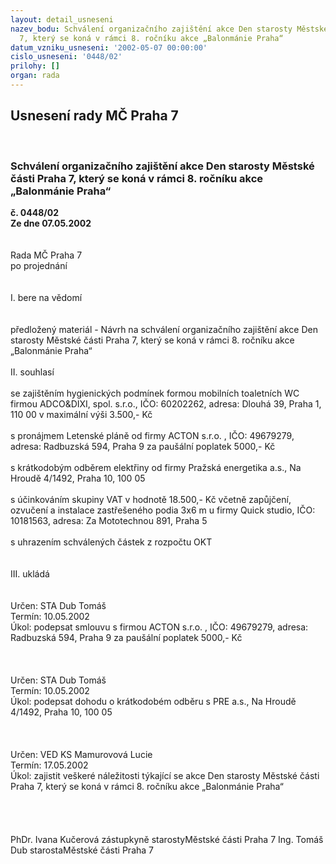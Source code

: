 ```yaml
---
layout: detail_usneseni
nazev_bodu: Schválení organizačního zajištění akce Den starosty Městské části Praha
  7, který se koná v rámci 8. ročníku akce „Balonmánie Praha“
datum_vzniku_usneseni: '2002-05-07 00:00:00'
cislo_usneseni: '0448/02'
prilohy: []
organ: rada
---
```

<div id="ucUsn_pList" class="usn">
	<span><h2>Usnesení rady MČ Praha 7 </h2>
<br></span><div class="standBody">
<span><h3>Schválení organizačního zajištění akce Den starosty Městské části Praha 7, který se koná v rámci 8. ročníku akce „Balonmánie Praha“</h3></span><div class="center">
		<strong>č. 0448/02</strong><br>
	</div>
<div class="center">
		<strong>Ze dne 07.05.2002</strong><br><br>
	</div>
<br>Rada MČ Praha 7<br>po projednání<br><br><br>I.	bere na vědomí<br><br> <br>předložený materiál - Návrh na schválení organizačního zajištění akce Den starosty Městské části Praha 7, který se koná v rámci 8. ročníku akce „Balonmánie Praha“<br><br>II.	souhlasí <br><br>se zajištěním hygienických podmínek formou mobilních toaletních WC firmou ADCO&amp;DIXI, spol. s.r.o., IČO: 60202262, adresa: Dlouhá 39, Praha 1, 110 00 v maximální výši 3.500,- Kč<br><br>s pronájmem Letenské pláně od firmy ACTON s.r.o. , IČO: 49679279, adresa: Radbuzská 594, Praha 9 za paušální poplatek 5000,- Kč<br><br>s krátkodobým odběrem elektřiny od firmy Pražská energetika a.s., Na Hroudě 4/1492, Praha 10, 100 05<br><br>s účinkováním skupiny VAT v hodnotě 18.500,- Kč včetně zapůjčení, ozvučení a instalace zastřešeného podia 3x6 m u firmy Quick studio, IČO: 10181563, adresa: Za Mototechnou 891, Praha 5<br><br>s uhrazením schválených částek z rozpočtu OKT<br><br><br>III.	ukládá <br><br> <br>Určen:	STA Dub Tomáš<br>Termín: 10.05.2002<br>Úkol:	podepsat smlouvu s firmou ACTON s.r.o. , IČO: 49679279, adresa: Radbuzská 594,          Praha 9 za paušální poplatek 5000,- Kč<br> <br><br> <br>Určen:	STA Dub Tomáš<br>Termín: 10.05.2002<br>Úkol:	podepsat dohodu o krátkodobém odběru s PRE a.s., Na Hroudě 4/1492, Praha 10, 100 05<br> <br><br> <br>Určen:	VED KS Mamurovová Lucie<br>Termín: 17.05.2002<br>Úkol:	zajistit veškeré náležitosti týkající se akce Den starosty Městské části Praha 7, který se koná v rámci 8. ročníku akce „Balonmánie Praha“<br> <br><br> <br>	<br>PhDr. Ivana Kučerová zástupkyně starostyMěstské části Praha 7	Ing. Tomáš Dub starostaMěstské části Praha 7<br>	<br><br>
</div>
</div>